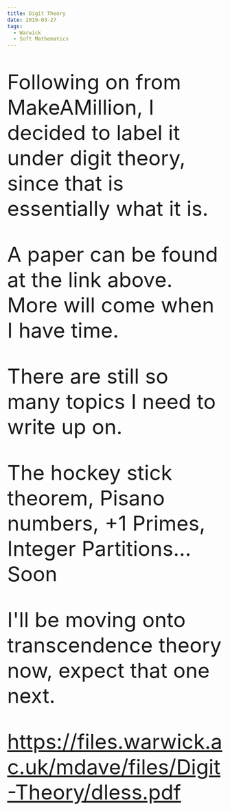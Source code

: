 ```yaml
---
title: Digit Theory
date: 2019-03-27
tags:
  - Warwick
  - Soft Mathematics
---
```


Following on from MakeAMillion, I decided to label it under digit theory, since that is essentially what it is.

A paper can be found at the link above. More will come when I have time.

There are still so many topics I need to write up on.

The hockey stick theorem, Pisano numbers, +1 Primes, Integer Partitions... Soon

I'll be moving onto transcendence theory now, expect that one next.

https://files.warwick.ac.uk/mdave/files/Digit-Theory/dless.pdf

<style>
header {
  padding: 2rem;
}
img {
  display: block;
  margin-left: auto;
  margin-right: auto;
}
p {
  font-size: 3rem
}
</style>